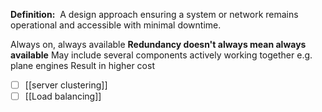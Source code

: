 **Definition:** 
 A design approach ensuring a system or network remains operational and accessible with minimal downtime.

Always on, always available
**Redundancy doesn't always mean always available** 
May include several components actively working together e.g. plane engines
Result in higher cost

- [ ] [[server clustering]]
- [ ] [[Load balancing]]
